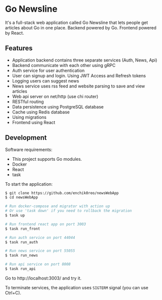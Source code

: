 # Go Newsline

It's a full-stack web application called Go Newsline that lets people get articles about Go in one place.
Backend powered by Go. Frontend powered by React.

## Features

- Application backend contains three separate services (Auth, News, Api)
- Backend communicate with each other using gRPC
- Auth service for user authentication
- User can signup and login. Using JWT Access and Refresh tokens
- Logging users can suggest news
- News service uses rss feed and website parsing to save and view articles
- Web api server on net/http (use chi router)
- RESTful routing
- Data persistence using PostgreSQL database
- Cache using Redis database
- Using migrations
- Frontend using React

## Development

Software requirements:

- This project supports Go modules.
- Docker
- React
- task

To start the application:

```sh
$ git clone https://github.com/enchik0reo/newsWebApp
$ cd newsWebApp

# Run docker-compose and migrator with action up
# Or use 'task down' if you need to rollback the migration
$ task up

# Run frontend react app on port 3003
$ task run_front

# Run auth service on port 44044
$ task run_auth

# Run news service on port 55055
$ task run_news

# Run api service on port 8008
$ task run_api
```
Go to http://localhost:3003/ and try it.

To terminate services, the application uses `SIGTERM` signal (you can use Ctrl+C).